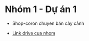 # Nhóm 1 - Dự án 1
- Shop-coron chuyen bán cây cảnh

- [Link drive cua nhom](https://drive.google.com/drive/folders/1EVw2rmD44s9QTIiCuV6zI4XbBHeiZ1Hc?usp=sharing)
